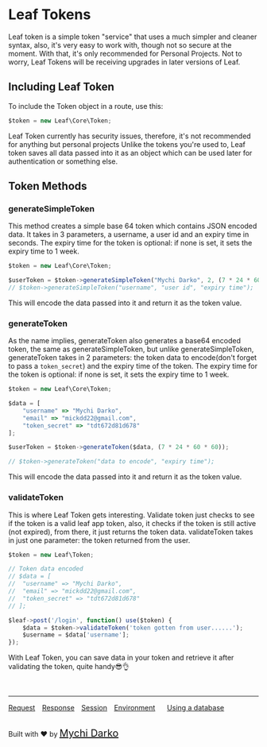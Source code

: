 # Leaf Tokens

Leaf token is a simple token "service" that uses a much simpler and cleaner syntax, also, it's very easy to work with, though not so secure at the moment. With that, it's only recommended for Personal Projects. Not to worry, Leaf Tokens will be receiving upgrades in later versions of Leaf.

## Including Leaf Token
To include the Token object in a route, use this:

```js
$token = new Leaf\Core\Token;
```

Leaf Token currently has security issues, therefore, it's not recommended for anything but personal projects
Unlike the tokens you're used to, Leaf token saves all data passed into it as an object which can be used later for authentication or something else.

## Token Methods

### generateSimpleToken
This method creates a simple base 64 token which contains JSON encoded data. It takes in 3 parameters, a username, a user id and an expiry time in seconds. The expiry time for the token is optional: if none is set, it sets the expiry time to 1 week.

```js
$token = new Leaf\Core\Token;

$userToken = $token->generateSimpleToken("Mychi Darko", 2, (7 * 24 * 60 * 60));
// $token->generateSimpleToken("username", "user id", "expiry time");
```

This will encode the data passed into it and return it as the token value.

### generateToken
As the name implies, generateToken also generates a base64 encoded token, the same as generateSimpleToken, but unlike generateSimpleToken, generateToken takes in 2 parameters: the token data to encode(don't forget to pass a `token_secret`) and the expiry time of the token. The expiry time for the token is optional: if none is set, it sets the expiry time to 1 week.

```js
$token = new Leaf\Core\Token;

$data = [
	"username" => "Mychi Darko",
	"email" => "mickdd22@gmail.com",
	"token_secret" => "tdt672d81d678"
];

$userToken = $token->generateToken($data, (7 * 24 * 60 * 60));

// $token->generateToken("data to encode", "expiry time");
```

This will encode the data passed into it and return it as the token value.

### validateToken
This is where Leaf Token gets interesting. Validate token just checks to see if the token is a valid leaf app token, also, it checks if the token is still active (not expired), from there, it just returns the token data. validateToken takes in just one parameter: the token returned from the user.

```js
$token = new Leaf\Token;

// Token data encoded
// $data = [
// 	"username" => "Mychi Darko",
// 	"email" => "mickdd22@gmail.com",
// 	"token_secret" => "tdt672d81d678"
// ];

$leaf->post('/login', function() use($token) {
	$data = $token->validateToken('token gotten from user......');
	$username = $data['username'];
});
```
With Leaf Token, you can save data in your token and retrieve it after validating the token, quite handy😎👌

<br>
<hr>

<a href="#/2.0/http/request" style="margin: 0px">Request</a>
<a href="#/2.0/http/response" style="margin: 0px 10px;">Response</a>
<a href="#/2.0/http/session" style="margin: 0px; 10px;">Session</a>
<a href="#/2.0/environment" style="margin: 0px 10px;">Environment</a>
<a href="#/2.0/database" style="margin: 0px 10px;">Using a database</a>

<br>
Built with ❤ by <a href="https://mychi.netlify.com" style="font-size: 20px; color: #111;" target="_blank">Mychi Darko</a>